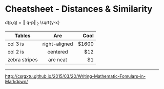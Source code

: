 # Cheatsheet - Distances & Similarity

d(p,q) = || q-p||<sub>2</sub> \sqrt{y-x}

| Tables        | Are           | Cool  |
| ------------- |:-------------:| -----:|
| col 3 is      | right-aligned | $1600 |
| col 2 is      | centered      |   $12 |
| zebra stripes | are neat      |    $1 |



---
http://csrgxtu.github.io/2015/03/20/Writing-Mathematic-Fomulars-in-Markdown/

